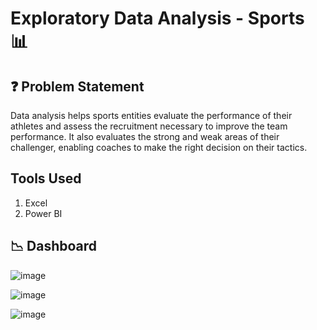 <h1>Exploratory Data Analysis - Sports 📊</h1>

<h2>❓ Problem Statement</h2>

Data analysis helps sports entities evaluate the performance of their athletes and assess the recruitment necessary to improve the team performance. It also evaluates the strong and weak areas of their challenger, enabling coaches to make the right decision on their tactics.

<h2>Tools Used </h2>

1. Excel
2. Power BI

<h2>📉 Dashboard</h2>

![image](https://github.com/Pramit2021/Exploratory-Data-Analysis-Sports/assets/93142399/44133b2e-af14-4bbb-a122-167b6f802aaf)

![image](https://github.com/Pramit2021/Exploratory-Data-Analysis-Sports/assets/93142399/e2e13055-c77b-420d-a835-e00896b54c1e)

![image](https://github.com/Pramit2021/Exploratory-Data-Analysis-Sports/assets/93142399/1ce93937-fbfe-41d1-b667-c36507b1ce58)

